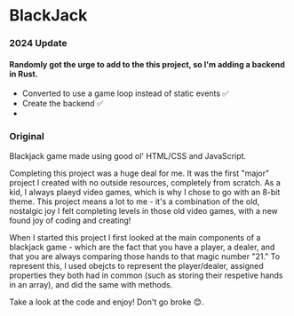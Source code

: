 # BlackJack

### 2024 Update

#### Randomly got the urge to add to the this project, so I'm adding a backend in Rust.

- Converted to use a game loop instead of static events ✅
- Create the backend ✅
- 

### Original

Blackjack game made using good ol' HTML/CSS and JavaScript.

Completing this project was a huge deal for me. It was the first "major" project I created with no outside resources, completely from scratch.
As a kid, I always plaeyd video games, which is why I chose to go with an 8-bit theme. This project means a lot to me - it's a combination of the old, nostalgic joy I felt completing levels in those old video games, with a new found joy of coding and creating!

When I started this project I first looked at the main components of a blackjack game - which are the fact that you have a player, a dealer, and that you are always comparing those hands to that magic number "21."
To represent this, I used obejcts to represent the player/dealer, assigned properties they both had in common (such as storing their respetive hands in an array),
and did the same with methods.

Take a look at the code and enjoy! Don't go broke 😊.

